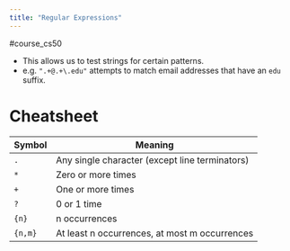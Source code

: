 ```yaml
---
title: "Regular Expressions"
---
```

#course_cs50 

- This allows us to test strings for certain patterns.
- e.g. `".+@.+\.edu"` attempts to match email addresses that have an `edu` suffix.

# Cheatsheet

| Symbol  | Meaning                                        |
| ------- | ---------------------------------------------- |
| `.`     | Any single character (except line terminators) |
| `*`     | Zero or more times                             |
| `+`     | One or more times                              |
| `?`     | 0 or 1 time                                    |
| `{n}`   | n occurrences                                  |
| `{n,m}` | At least n occurrences, at most m occurrences  |
